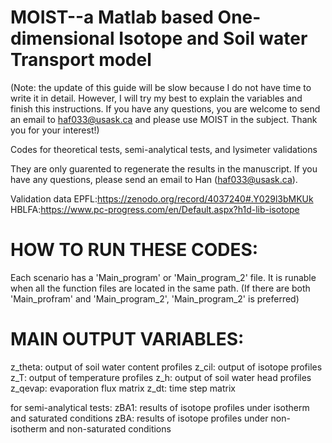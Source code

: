 # MOIST--a Matlab based One-dimensional Isotope and Soil water Transport model
(Note: the update of this guide will be slow because I do not have time to write it in detail. However, I will try my best to explain the variables and finish this instructions. If you have any questions, you are welcome to send an email to haf033@usask.ca and please use MOIST in the subject. Thank you for your interest!)


Codes for theoretical tests, semi-analytical tests, and lysimeter validations

They are only guarented to regenerate the results in the manuscript.
If you have any questions, please send an email to Han (haf033@usask.ca).

Validation data
EPFL:https://zenodo.org/record/4037240#.Y029l3bMKUk
HBLFA:https://www.pc-progress.com/en/Default.aspx?h1d-lib-isotope


# HOW TO RUN THESE CODES:
Each scenario has a 'Main_program' or 'Main_program_2' file. It is runable when all the function files are located in the same path.
(If there are both 'Main_profram' and 'Main_program_2', 'Main_program_2' is preferred)

# MAIN OUTPUT VARIABLES:
z_theta: output of soil water content profiles
z_cil: output of isotope profiles
z_T: output of temperature profiles
z_h: output of soil water head profiles
z_qevap: evaporation flux matrix
z_dt: time step matrix



for semi-analytical tests:
zBA1: results of isotope profiles under isotherm and saturated conditions
zBA: results of isotope profiles under non-isotherm and non-saturated conditions



